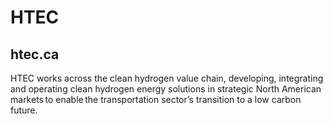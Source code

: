 
# HTEC
## htec.ca
HTEC works across the clean hydrogen value chain, developing, integrating and operating clean hydrogen energy solutions in strategic North American markets to enable the transportation sector’s transition to a low carbon future.
